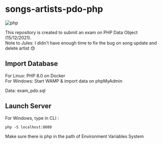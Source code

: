 # songs-artists-pdo-php

![php](https://user-images.githubusercontent.com/78032924/162468506-729e3ff4-53bc-485e-a242-b64a3e8c9849.gif)

This repository is created to submit an exam on PHP Data Object (15/12/2021). <br>
Note to Jules: I didn't have enough time to fix the bug on song update and delete artist 😓

## Import Database
For Linux: PHP 8.0 on Docker <br>
For Windows: Start WAMP & import data on phpMyAdmin

Data: exam_pdo.sql


## Launch Server
For Windows, type in CLI :
```
php -S localhost:8080
```
Make sure there is php in the path of Environment Variables System
